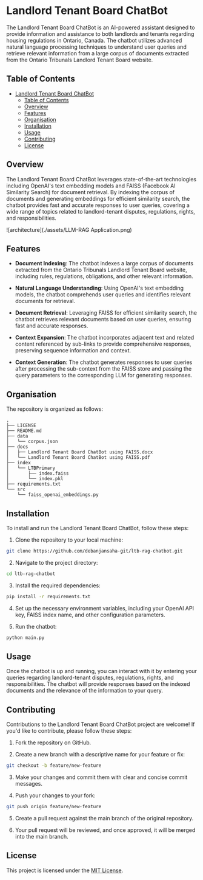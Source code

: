 # Landlord Tenant Board ChatBot

The Landlord Tenant Board ChatBot is an AI-powered assistant designed to provide information and assistance to both landlords and tenants regarding housing regulations in Ontario, Canada. The chatbot utilizes advanced natural language processing techniques to understand user queries and retrieve relevant information from a large corpus of documents extracted from the Ontario Tribunals Landlord Tenant Board website.

## Table of Contents

- [Landlord Tenant Board ChatBot](#landlord-tenant-board-chatbot)
  - [Table of Contents](#table-of-contents)
  - [Overview](#overview)
  - [Features](#features)
  - [Organisation](#organisation)
  - [Installation](#installation)
  - [Usage](#usage)
  - [Contributing](#contributing)
  - [License](#license)

## Overview

The Landlord Tenant Board ChatBot leverages state-of-the-art technologies including OpenAI's text embedding models and FAISS (Facebook AI Similarity Search) for document retrieval. By indexing the corpus of documents and generating embeddings for efficient similarity search, the chatbot provides fast and accurate responses to user queries, covering a wide range of topics related to landlord-tenant disputes, regulations, rights, and responsibilities.

![architecture](./assets/LLM-RAG Application.png)

## Features

- **Document Indexing**: The chatbot indexes a large corpus of documents extracted from the Ontario Tribunals Landlord Tenant Board website, including rules, regulations, obligations, and other relevant information.

- **Natural Language Understanding**: Using OpenAI's text embedding models, the chatbot comprehends user queries and identifies relevant documents for retrieval.

- **Document Retrieval**: Leveraging FAISS for efficient similarity search, the chatbot retrieves relevant documents based on user queries, ensuring fast and accurate responses.

- **Context Expansion**: The chatbot incorporates adjacent text and related content referenced by sub-links to provide comprehensive responses, preserving sequence information and context.

- **Context Generation**: The chatbot generates responses to user queries after processing the sub-context from the FAISS store and passing the query parameters to the corresponding LLM for generating responses.

## Organisation

The repository is organized as follows:
```
.
├── LICENSE
├── README.md
├── data
│   └── corpus.json
├── docs
│   ├── Landlord Tenant Board ChatBot using FAISS.docx
│   └── Landlord Tenant Board ChatBot using FAISS.pdf
├── index
│   └── LTBPrimary
│       ├── index.faiss
│       └── index.pkl
├── requirements.txt
└── src
    └── faiss_openai_embeddings.py
```

## Installation

To install and run the Landlord Tenant Board ChatBot, follow these steps:

1. Clone the repository to your local machine:

```bash
git clone https://github.com/debanjansaha-git/ltb-rag-chatbot.git
```

2. Navigate to the project directory:

```bash
cd ltb-rag-chatbot
```

3. Install the required dependencies:

```bash
pip install -r requirements.txt
```

4. Set up the necessary environment variables, including your OpenAI API key, FAISS index name, and other configuration parameters.

5. Run the chatbot:

```bash
python main.py
```

## Usage

Once the chatbot is up and running, you can interact with it by entering your queries regarding landlord-tenant disputes, regulations, rights, and responsibilities. The chatbot will provide responses based on the indexed documents and the relevance of the information to your query.

## Contributing

Contributions to the Landlord Tenant Board ChatBot project are welcome! If you'd like to contribute, please follow these steps:

1. Fork the repository on GitHub.

2. Create a new branch with a descriptive name for your feature or fix:

```bash
git checkout -b feature/new-feature
```

3. Make your changes and commit them with clear and concise commit messages.

4. Push your changes to your fork:

```bash
git push origin feature/new-feature
```

5. Create a pull request against the main branch of the original repository.

6. Your pull request will be reviewed, and once approved, it will be merged into the main branch.

## License

This project is licensed under the [MIT License](LICENSE).

